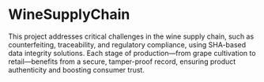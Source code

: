 # WineSupplyChain
This project addresses critical challenges in the wine supply chain, such as counterfeiting, traceability, and regulatory compliance, using SHA-based data integrity solutions. Each stage of production—from grape cultivation to retail—benefits from a secure, tamper-proof record, ensuring product authenticity and boosting consumer trust.
